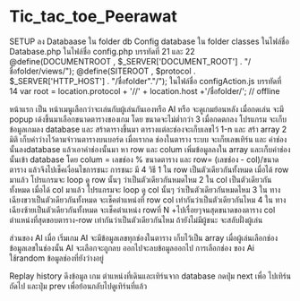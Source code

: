# Tic_tac_toe_Peerawat
SETUP 
  ลง Databaase ใน folder db
Config database ใน folder classes ในไฟล์ชื่อ Database.php
ในไฟล์ชื่อ config.php บรรทัดที่ 21 และ 22
 @define(DOCUMENTROOT , $_SERVER['DOCUMENT_ROOT'] . "/ชื่อfolder/views/");
 @define(SITEROOT , $protocol . $_SERVER['HTTP_HOST'] . "/ชื่อfolder"."/");
ในไฟล์ชื่อ configAction.js บรรทัดที่ 14
 var root = location.protocol + '//' + location.host +'/ชื่อfolder/'; // offline
 
 หน้าแรก เป็น หน้าเมนูเลือกว่าจะเล่นกับผู้เล่นกันเองหรือ AI หรือ จะดูเกมย้อนหลัง
 เมื่อกดเล่น จะมี popup เด้งขึ้นมาเลือกขนาดตารางของเกม โดย ขนาดจะไม่ต่ำกว่า 3 
เมื่อกดตกลง โปรแกรม จะเก็บข้อมูลเกมลง database และ สร้าตารางขึ้นมา ตารางแต่ละช่องจะเก็บเลขไว้ 1-n 
และ สร้า array 2 มิติ เก็บค่าว่างไว้ตามจำวนตารางบนบอร์ด
เมื่อเรากด ช่องในตาราง ระบบ จะเก็ยเลขเทิร์น และ ค่าช่อง นั้นลงdatabase แล้วเอาค่าช่องนั้นมา หา row และ colum
เพิ่มข้อมูลลงใน array และเก็บค่าช่องนั้นเข้า database 
โดย colum = เลขช่อง % ขนาดตาราง และ row= (เลขช่อง - col)/ขนาดตาราง
แล้วจึงไปเช็คเงื่อนไขการชนะ
การชนะ มี 4 วิธี 
1 ใน row เป็นตัวเดียวกันทั้งหมด
เมื่อได้ row มาแล้ว โปรแกรมจะ loop ดู row นั้นๆ ว่าเป็นตัวเดียวกันหมดไหม
2 ใน col เป็นตัวเดียวกันทั้งหมด
เมื่อได้ col มาแล้ว โปรแกรมจะ loop ดู col นั้นๆ ว่าเป็นตัวเดียวกันหมดไหม
3 ใน ทางเฉียงขวาเป็นตัวเดียวกันทั้งหมด
จะเช็คตำแหน่งที่ row col เท่ากันว่าเป็นตัวเดียวกันไหม
4 ใน ทางเฉียงซ้ายเป็นตัวเดียวกันทั้งหมด
จะเช็คตำแหน่ง rowที่ N +ไปเรื่อยๆจนสุดขนาดของตาราง col ตำแหน่งที่สุดขอบตาราง-row  เท่ากันว่าเป็นตัวเดียวกันไหม
ถ้ายังไม่มีผู้ชนะ จะสลับฝั่งผู้เล่น

ส่วนของ AI เมื่อ เริ่มเกม AI จะมีข้อมูลเลขทุกช่องในตาราง เก็บไว้เป็น array เมื่อผู้เล่นเลือกช่อง ข้อมูลเลขในช่องนั้น  AI จะเลือกจะถูกลบ ออกไปจะลบข้อมูลออกไป การเลือกช่อง ของ Ai ใช้random ข้อมูลช่องที่ยังว่างอยู่

Replay history
ดึงข้อมูล เกม ตำแหน่งที่เดินและเทิร์นจาก database กดปุ่ม next เพื่อ ไปเทิร์น ถัดไป และปุ่ม prev เพื่อย้อนกลับไปดูเทิร์นที่แล้ว
